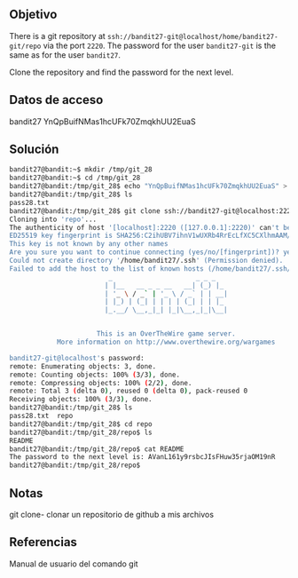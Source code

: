 ## Objetivo 
There is a git repository at `ssh://bandit27-git@localhost/home/bandit27-git/repo` via the port `2220`. The password for the user `bandit27-git` is the same as for the user `bandit27`.

Clone the repository and find the password for the next level.

## Datos de acceso
bandit27
YnQpBuifNMas1hcUFk70ZmqkhUU2EuaS
## Solución
```bash
bandit27@bandit:~$ mkdir /tmp/git_28
bandit27@bandit:~$ cd /tmp/git_28
bandit27@bandit:/tmp/git_28$ echo "YnQpBuifNMas1hcUFk70ZmqkhUU2EuaS" > pass28.txt
bandit27@bandit:/tmp/git_28$ ls
pass28.txt
bandit27@bandit:/tmp/git_28$ git clone ssh://bandit27-git@localhost:2220/home/bandit27-git/repo
Cloning into 'repo'...
The authenticity of host '[localhost]:2220 ([127.0.0.1]:2220)' can't be established.
ED25519 key fingerprint is SHA256:C2ihUBV7ihnV1wUXRb4RrEcLfXC5CXlhmAAM/urerLY.
This key is not known by any other names
Are you sure you want to continue connecting (yes/no/[fingerprint])? yes
Could not create directory '/home/bandit27/.ssh' (Permission denied).
Failed to add the host to the list of known hosts (/home/bandit27/.ssh/known_hosts).
                         _                     _ _ _
                        | |__   __ _ _ __   __| (_) |_
                        | '_ \ / _` | '_ \ / _` | | __|
                        | |_) | (_| | | | | (_| | | |_
                        |_.__/ \__,_|_| |_|\__,_|_|\__|


                      This is an OverTheWire game server.
            More information on http://www.overthewire.org/wargames

bandit27-git@localhost's password:
remote: Enumerating objects: 3, done.
remote: Counting objects: 100% (3/3), done.
remote: Compressing objects: 100% (2/2), done.
remote: Total 3 (delta 0), reused 0 (delta 0), pack-reused 0
Receiving objects: 100% (3/3), done.
bandit27@bandit:/tmp/git_28$ ls
pass28.txt  repo
bandit27@bandit:/tmp/git_28$ cd repo
bandit27@bandit:/tmp/git_28/repo$ ls
README
bandit27@bandit:/tmp/git_28/repo$ cat README
The password to the next level is: AVanL161y9rsbcJIsFHuw35rjaOM19nR
bandit27@bandit:/tmp/git_28/repo$
```


## Notas
git clone- clonar un repositorio de github a mis archivos

## Referencias
Manual de usuario del comando git